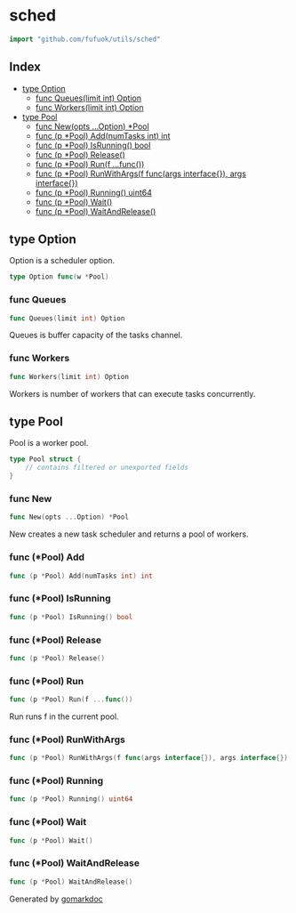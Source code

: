<!-- Code generated by gomarkdoc. DO NOT EDIT -->

# sched

```go
import "github.com/fufuok/utils/sched"
```

## Index

- [type Option](<#type-option>)
  - [func Queues(limit int) Option](<#func-queues>)
  - [func Workers(limit int) Option](<#func-workers>)
- [type Pool](<#type-pool>)
  - [func New(opts ...Option) *Pool](<#func-new>)
  - [func (p *Pool) Add(numTasks int) int](<#func-pool-add>)
  - [func (p *Pool) IsRunning() bool](<#func-pool-isrunning>)
  - [func (p *Pool) Release()](<#func-pool-release>)
  - [func (p *Pool) Run(f ...func())](<#func-pool-run>)
  - [func (p *Pool) RunWithArgs(f func(args interface{}), args interface{})](<#func-pool-runwithargs>)
  - [func (p *Pool) Running() uint64](<#func-pool-running>)
  - [func (p *Pool) Wait()](<#func-pool-wait>)
  - [func (p *Pool) WaitAndRelease()](<#func-pool-waitandrelease>)


## type Option

Option is a scheduler option.

```go
type Option func(w *Pool)
```

### func Queues

```go
func Queues(limit int) Option
```

Queues is buffer capacity of the tasks channel.

### func Workers

```go
func Workers(limit int) Option
```

Workers is number of workers that can execute tasks concurrently.

## type Pool

Pool is a worker pool.

```go
type Pool struct {
    // contains filtered or unexported fields
}
```

### func New

```go
func New(opts ...Option) *Pool
```

New creates a new task scheduler and returns a pool of workers.

### func \(\*Pool\) Add

```go
func (p *Pool) Add(numTasks int) int
```

### func \(\*Pool\) IsRunning

```go
func (p *Pool) IsRunning() bool
```

### func \(\*Pool\) Release

```go
func (p *Pool) Release()
```

### func \(\*Pool\) Run

```go
func (p *Pool) Run(f ...func())
```

Run runs f in the current pool.

### func \(\*Pool\) RunWithArgs

```go
func (p *Pool) RunWithArgs(f func(args interface{}), args interface{})
```

### func \(\*Pool\) Running

```go
func (p *Pool) Running() uint64
```

### func \(\*Pool\) Wait

```go
func (p *Pool) Wait()
```

### func \(\*Pool\) WaitAndRelease

```go
func (p *Pool) WaitAndRelease()
```



Generated by [gomarkdoc](<https://github.com/princjef/gomarkdoc>)
